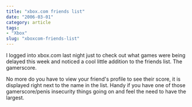 ```yaml
---
title: "xbox.com friends list"
date: "2006-03-01"
category: article
tags:
- "Xbox"
slug: "xboxcom-friends-list"
---
```


I logged into xbox.com last night just to check out what games were being delayed this week and noticed a cool little addition to the friends list. The gamerscore.

No more do you have to view your friend's profile to see their score, it is displayed right next to the name in the list. Handy if you have one of those gamerscore/penis insecurity things going on and feel the need to have the largest.
